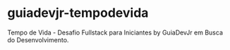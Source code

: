 # guiadevjr-tempodevida
Tempo de Vida - Desafio Fullstack para Iniciantes by GuiaDevJr em Busca do Desenvolvimento.
